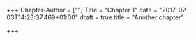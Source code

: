 +++
Chapter-Author = [""]
Title = "Chapter 1"
date = "2017-02-03T14:23:37.469+01:00"
draft = true
title = "Another chapter"

+++
